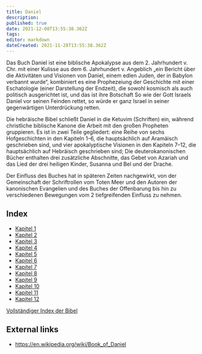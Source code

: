 ```yaml
---
title: Daniel
description: 
published: true
date: 2021-12-08T13:55:38.362Z
tags: 
editor: markdown
dateCreated: 2021-11-28T13:55:38.362Z
---
```


Das Buch Daniel ist eine biblische Apokalypse aus dem 2. Jahrhundert v. Chr. mit einer Kulisse aus dem 6. Jahrhundert v. Angeblich „ein Bericht über die Aktivitäten und Visionen von Daniel, einem edlen Juden, der in Babylon verbannt wurde“, kombiniert es eine Prophezeiung der Geschichte mit einer Eschatologie (einer Darstellung der Endzeit), die sowohl kosmisch als auch politisch ausgerichtet ist, und das ist ihre Botschaft So wie der Gott Israels Daniel vor seinen Feinden rettet, so würde er ganz Israel in seiner gegenwärtigen Unterdrückung retten.

Die hebräische Bibel schließt Daniel in die Ketuvim (Schriften) ein, während christliche biblische Kanone die Arbeit mit den großen Propheten gruppieren. Es ist in zwei Teile gegliedert: eine Reihe von sechs Hofgeschichten in den Kapiteln 1–6, die hauptsächlich auf Aramäisch geschrieben sind, und vier apokalyptische Visionen in den Kapiteln 7–12, die hauptsächlich auf Hebräisch geschrieben sind; Die deuterokanonischen Bücher enthalten drei zusätzliche Abschnitte, das Gebet von Azariah und das Lied der drei heiligen Kinder, Susanna und Bel und der Drache. 

Der Einfluss des Buches hat in späteren Zeiten nachgewirkt, von der Gemeinschaft der Schriftrollen vom Toten Meer und den Autoren der kanonischen Evangelien und des Buches der Offenbarung bis hin zu verschiedenen Bewegungen vom 2 tiefgreifenden Einfluss zu nehmen.

## Index

- [Kapitel 1](/de/Bible/Daniel/1)
- [Kapitel 2](/de/Bible/Daniel/2)
- [Kapitel 3](/de/Bible/Daniel/3)
- [Kapitel 4](/de/Bible/Daniel/4)
- [Kapitel 5](/de/Bible/Daniel/5)
- [Kapitel 6](/de/Bible/Daniel/6)
- [Kapitel 7](/de/Bible/Daniel/7)
- [Kapitel 8](/de/Bible/Daniel/8)
- [Kapitel 9](/de/Bible/Daniel/9)
- [Kapitel 10](/de/Bible/Daniel/10)
- [Kapitel 11](/de/Bible/Daniel/11)
- [Kapitel 12](/de/Bible/Daniel/12)



[Vollständiger Index der Bibel](/de/index/bible)


## External links

- https://en.wikipedia.org/wiki/Book_of_Daniel